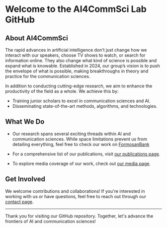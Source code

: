 # Welcome to the AI4CommSci Lab GitHub

## About AI4CommSci
The rapid advances in artificial intelligence don’t just change how we interact with our speakers, choose TV shows to watch, or search for information online. They also change what kind of science is possible and expand what is knowable. Established in 2024, our group’s vision is to push the envelope of what is possible, making breakthroughs in theory and practice for the communication sciences.

In addition to conducting cutting-edge research, we aim to enhance the productivity of the field as a whole. We achieve this by:

- Training junior scholars to excel in communication sciences and AI.
- Disseminating state-of-the-art methods, algorithms, and technologies.

## What We Do
- Our research spans several exciting threads within AI and communication sciences. While space limitations prevent us from detailing everything, feel free to check our work on [FormosanBank](https://github.com/FormosanBank/FormosanBank)

- For a comprehensive list of our publications, visit [our publications page](https://ai4commsci.github.io/Publications.html).

- To explore media coverage of our work, check out [our media page](https://ai4commsci.github.io/Media.html).

## Get Involved
We welcome contributions and collaborations! If you're interested in working with us or have questions, feel free to reach out through our [contact page](https://ai4commsci.github.io/Join.html).

---

Thank you for visiting our GitHub repository. Together, let's advance the frontiers of AI and communication sciences!
